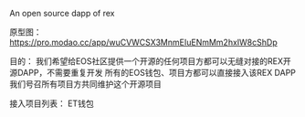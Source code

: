 An open source dapp of rex 

原型图：https://pro.modao.cc/app/wuCVWCSX3MnmEIuENmMm2hxIW8cShDp

目的：
我们希望给EOS社区提供一个开源的任何项目方都可以无缝对接的REX开源DAPP，不需要重复开发
所有的EOS钱包、项目方都可以直接接入该REX DAPP
我们号召所有项目方共同维护这个开源项目

接入项目列表：
ET钱包
